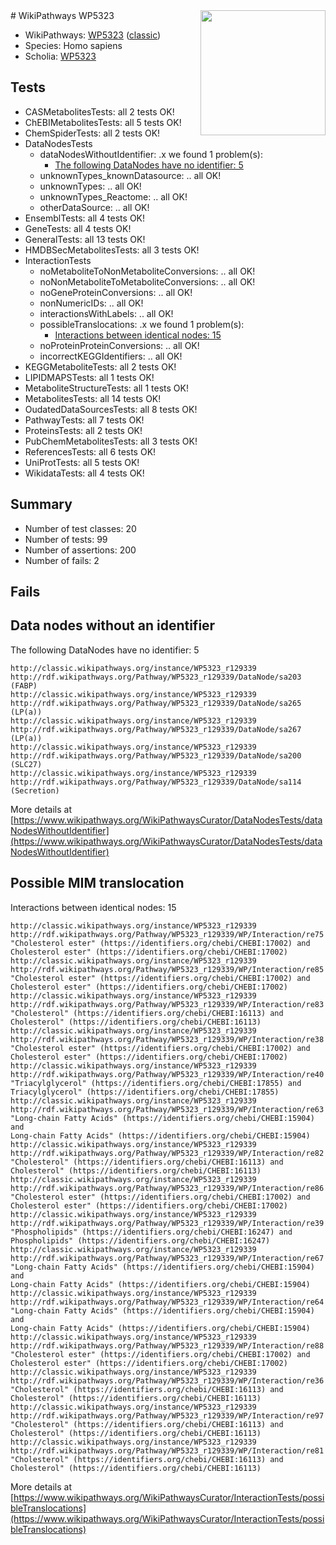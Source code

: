 <img style="float: right; width: 200px" src="https://upload.wikimedia.org/wikipedia/commons/thumb/8/83/Wplogo_with_text_500.png/640px-Wplogo_with_text_500.png" />
# WikiPathways WP5323

* WikiPathways: [WP5323](https://wikipathways.org/pathways/WP5323) ([classic](https://classic.wikipathways.org/instance/WP5323))
* Species: Homo sapiens
* Scholia: [WP5323](https://scholia.toolforge.org/wikipathways/WP5323)
## Tests
* CASMetabolitesTests: all 2 tests OK!
* ChEBIMetabolitesTests: all 5 tests OK!
* ChemSpiderTests: all 2 tests OK!
* DataNodesTests
    * dataNodesWithoutIdentifier: .x we found 1 problem(s):
        * [The following DataNodes have no identifier: 5](#d2d32fa4)
    * unknownTypes_knownDatasource: .. all OK!
    * unknownTypes: .. all OK!
    * unknownTypes_Reactome: .. all OK!
    * otherDataSource: .. all OK!
* EnsemblTests: all 4 tests OK!
* GeneTests: all 4 tests OK!
* GeneralTests: all 13 tests OK!
* HMDBSecMetabolitesTests: all 3 tests OK!
* InteractionTests
    * noMetaboliteToNonMetaboliteConversions: .. all OK!
    * noNonMetaboliteToMetaboliteConversions: .. all OK!
    * noGeneProteinConversions: .. all OK!
    * nonNumericIDs: .. all OK!
    * interactionsWithLabels: .. all OK!
    * possibleTranslocations: .x we found 1 problem(s):
        * [Interactions between identical nodes: 15](#661ebeef)
    * noProteinProteinConversions: .. all OK!
    * incorrectKEGGIdentifiers: .. all OK!
* KEGGMetaboliteTests: all 2 tests OK!
* LIPIDMAPSTests: all 1 tests OK!
* MetaboliteStructureTests: all 1 tests OK!
* MetabolitesTests: all 14 tests OK!
* OudatedDataSourcesTests: all 8 tests OK!
* PathwayTests: all 7 tests OK!
* ProteinsTests: all 2 tests OK!
* PubChemMetabolitesTests: all 3 tests OK!
* ReferencesTests: all 6 tests OK!
* UniProtTests: all 5 tests OK!
* WikidataTests: all 4 tests OK!


## Summary

* Number of test classes: 20
* Number of tests: 99
* Number of assertions: 200
* Number of fails: 2

## Fails

<a name="d2d32fa4" />

## Data nodes without an identifier

The following DataNodes have no identifier: 5
```
http://classic.wikipathways.org/instance/WP5323_r129339 http://rdf.wikipathways.org/Pathway/WP5323_r129339/DataNode/sa203 (FABP)
http://classic.wikipathways.org/instance/WP5323_r129339 http://rdf.wikipathways.org/Pathway/WP5323_r129339/DataNode/sa265 (LP(a))
http://classic.wikipathways.org/instance/WP5323_r129339 http://rdf.wikipathways.org/Pathway/WP5323_r129339/DataNode/sa267 (LP(a))
http://classic.wikipathways.org/instance/WP5323_r129339 http://rdf.wikipathways.org/Pathway/WP5323_r129339/DataNode/sa200 (SLC27)
http://classic.wikipathways.org/instance/WP5323_r129339 http://rdf.wikipathways.org/Pathway/WP5323_r129339/DataNode/sa114 (Secretion)
```

More details at [https://www.wikipathways.org/WikiPathwaysCurator/DataNodesTests/dataNodesWithoutIdentifier](https://www.wikipathways.org/WikiPathwaysCurator/DataNodesTests/dataNodesWithoutIdentifier)

<a name="661ebeef" />

## Possible MIM translocation

Interactions between identical nodes: 15
```
http://classic.wikipathways.org/instance/WP5323_r129339 http://rdf.wikipathways.org/Pathway/WP5323_r129339/WP/Interaction/re75 "Cholesterol ester" (https://identifiers.org/chebi/CHEBI:17002) and 
Cholesterol ester" (https://identifiers.org/chebi/CHEBI:17002)
http://classic.wikipathways.org/instance/WP5323_r129339 http://rdf.wikipathways.org/Pathway/WP5323_r129339/WP/Interaction/re85 "Cholesterol ester" (https://identifiers.org/chebi/CHEBI:17002) and 
Cholesterol ester" (https://identifiers.org/chebi/CHEBI:17002)
http://classic.wikipathways.org/instance/WP5323_r129339 http://rdf.wikipathways.org/Pathway/WP5323_r129339/WP/Interaction/re83 "Cholesterol" (https://identifiers.org/chebi/CHEBI:16113) and 
Cholesterol" (https://identifiers.org/chebi/CHEBI:16113)
http://classic.wikipathways.org/instance/WP5323_r129339 http://rdf.wikipathways.org/Pathway/WP5323_r129339/WP/Interaction/re38 "Cholesterol ester" (https://identifiers.org/chebi/CHEBI:17002) and 
Cholesterol ester" (https://identifiers.org/chebi/CHEBI:17002)
http://classic.wikipathways.org/instance/WP5323_r129339 http://rdf.wikipathways.org/Pathway/WP5323_r129339/WP/Interaction/re40 "Triacylglycerol" (https://identifiers.org/chebi/CHEBI:17855) and 
Triacylglycerol" (https://identifiers.org/chebi/CHEBI:17855)
http://classic.wikipathways.org/instance/WP5323_r129339 http://rdf.wikipathways.org/Pathway/WP5323_r129339/WP/Interaction/re63 "Long-chain Fatty Acids" (https://identifiers.org/chebi/CHEBI:15904) and 
Long-chain Fatty Acids" (https://identifiers.org/chebi/CHEBI:15904)
http://classic.wikipathways.org/instance/WP5323_r129339 http://rdf.wikipathways.org/Pathway/WP5323_r129339/WP/Interaction/re82 "Cholesterol" (https://identifiers.org/chebi/CHEBI:16113) and 
Cholesterol" (https://identifiers.org/chebi/CHEBI:16113)
http://classic.wikipathways.org/instance/WP5323_r129339 http://rdf.wikipathways.org/Pathway/WP5323_r129339/WP/Interaction/re86 "Cholesterol ester" (https://identifiers.org/chebi/CHEBI:17002) and 
Cholesterol ester" (https://identifiers.org/chebi/CHEBI:17002)
http://classic.wikipathways.org/instance/WP5323_r129339 http://rdf.wikipathways.org/Pathway/WP5323_r129339/WP/Interaction/re39 "Phospholipids" (https://identifiers.org/chebi/CHEBI:16247) and 
Phospholipids" (https://identifiers.org/chebi/CHEBI:16247)
http://classic.wikipathways.org/instance/WP5323_r129339 http://rdf.wikipathways.org/Pathway/WP5323_r129339/WP/Interaction/re67 "Long-chain Fatty Acids" (https://identifiers.org/chebi/CHEBI:15904) and 
Long-chain Fatty Acids" (https://identifiers.org/chebi/CHEBI:15904)
http://classic.wikipathways.org/instance/WP5323_r129339 http://rdf.wikipathways.org/Pathway/WP5323_r129339/WP/Interaction/re64 "Long-chain Fatty Acids" (https://identifiers.org/chebi/CHEBI:15904) and 
Long-chain Fatty Acids" (https://identifiers.org/chebi/CHEBI:15904)
http://classic.wikipathways.org/instance/WP5323_r129339 http://rdf.wikipathways.org/Pathway/WP5323_r129339/WP/Interaction/re88 "Cholesterol ester" (https://identifiers.org/chebi/CHEBI:17002) and 
Cholesterol ester" (https://identifiers.org/chebi/CHEBI:17002)
http://classic.wikipathways.org/instance/WP5323_r129339 http://rdf.wikipathways.org/Pathway/WP5323_r129339/WP/Interaction/re36 "Cholesterol" (https://identifiers.org/chebi/CHEBI:16113) and 
Cholesterol" (https://identifiers.org/chebi/CHEBI:16113)
http://classic.wikipathways.org/instance/WP5323_r129339 http://rdf.wikipathways.org/Pathway/WP5323_r129339/WP/Interaction/re97 "Cholesterol" (https://identifiers.org/chebi/CHEBI:16113) and 
Cholesterol" (https://identifiers.org/chebi/CHEBI:16113)
http://classic.wikipathways.org/instance/WP5323_r129339 http://rdf.wikipathways.org/Pathway/WP5323_r129339/WP/Interaction/re81 "Cholesterol" (https://identifiers.org/chebi/CHEBI:16113) and 
Cholesterol" (https://identifiers.org/chebi/CHEBI:16113)
```

More details at [https://www.wikipathways.org/WikiPathwaysCurator/InteractionTests/possibleTranslocations](https://www.wikipathways.org/WikiPathwaysCurator/InteractionTests/possibleTranslocations)

